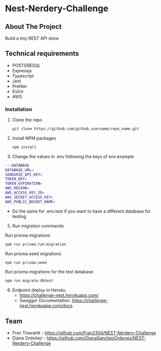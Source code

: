 # Nest-Nerdery-Challenge

## About The Project
Build a tiny REST API store 

## Technical requirements
* POSTGRESQL
* Expressjs
* Typescript
* Jest
* Prettier
* Eslint
* AWS

### Installation

1. Clone the repo
   ```sh
   git clone https://github.com/github_username/repo_name.git
   ```
2. Install NPM packages
   ```sh
   npm install
   ```
3. Change the values in .env following the keys of env.example
  ```sh
  ---DATABASE
  DATABASE_URL=
  SENDGRID_API_KEY=
  TOKEN_KEY=
  TOKEN_EXPIRATION=
  AWS_REGION=
  AWS_ACCESS_KEY_ID=
  AWS_SECRET_ACCESS_KEY=
  AWS_PUBLIC_BUCKET_NAME=
  ```
  * Do the same for .env.test if you want to have a different database for testing

5. Run migration commands 

  Run prisma migrations
   ```sh
   npm run prisma:run:migration
   ```
  Run prisma seed migrations
   ```sh
   npm run prisma:seed
   ```
  Run prisma migrations for the test database
   ```sh
   npm run migrate-dbtest
   ```
   
6. Endpoint deploy in Heroku
    * https://challenge-nest.herokuapp.com/
    * Swagger Documentation: https://challenge-nest.herokuapp.com/docs


## Team
* Fran Tiravantt - https://github.com/Fran2304/NEST-Nerdery-Challenge
* Diana Ordoñez - https://github.com/DianaSanchezOrdonez/NEST-Nerdery-Challenge